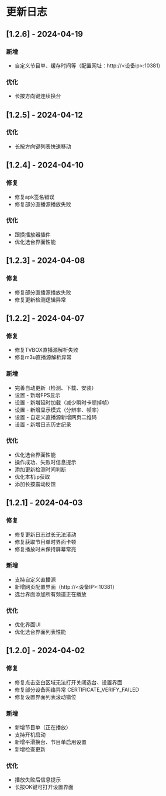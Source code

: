 # 更新日志

## [1.2.6] - 2024-04-19

### 新增

- 自定义节目单、缓存时间等（配置网址：http://<设备ip>:10381）
  
### 优化

- 长按方向键连续换台

## [1.2.5] - 2024-04-12

### 优化

- 长按方向键列表快速移动


## [1.2.4] - 2024-04-10

### 修复

- 修复apk签名错误
- 修复部分直播源播放失败

### 优化

- 跟换播放器插件
- 优化选台界面性能


## [1.2.3] - 2024-04-08

### 修复

- 修复部分直播源播放失败
- 修复更新检测逻辑异常

## [1.2.2] - 2024-04-07

### 修复

- 修复TVBOX直播源解析失败
- 修复m3u直播源解析异常

### 新增

- 完善自动更新（检测、下载、安装）
- 设置 - 新增FPS显示
- 设置 - 新增延时加载（减少瞬时卡顿掉帧）
- 设置 - 新增显示模式（分辨率、帧率）
- 设置 - 自定义直播源新增网页二维码
- 设置 - 新增日志历史纪录

### 优化

- 优化选台界面性能
- 操作成功、失败时信息提示
- 添加更新检测时间判断
- 优化本机ip获取
- 添加长按震动反馈

## [1.2.1] - 2024-04-03

### 修复

- 修复更新日志过长无法滚动
- 修复获取节目单时界面卡顿
- 修复播放时未保持屏幕常亮

### 新增

- 支持自定义直播源
- 新增网页配置界面（http://<设备IP>:10381）
- 选台界面添加所有频道正在播放

### 优化

- 优化界面UI
- 优化选台界面列表性能

## [1.2.0] - 2024-04-02

### 修复

- 修复点击空白区域无法打开关闭选台、设置界面
- 修复部分设备网络异常 CERTIFICATE_VERIFY_FAILED
- 修复设置界面列表滚动错位

### 新增

- 新增节目单（正在播放）
- 支持开机启动
- 新增平滑换台、节目单启用设置
- 新增检查更新

### 优化

- 播放失败后信息提示
- 长按OK键可打开设置界面
